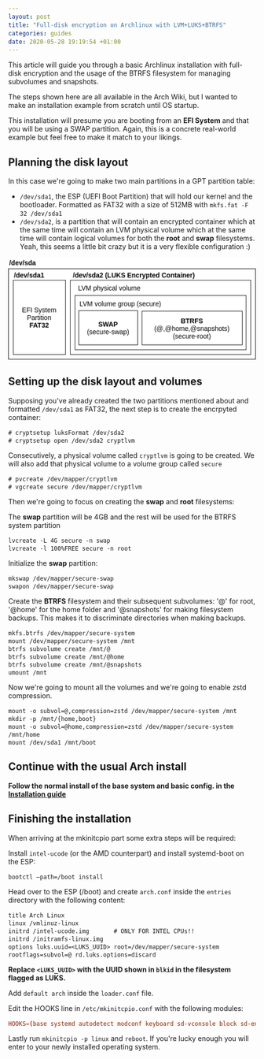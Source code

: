 ```yaml
---
layout: post
title: "Full-disk encryption on Archlinux with LVM+LUKS+BTRFS"
categories: guides
date: 2020-05-28 19:19:54 +01:00
---
```


This article will guide you through a basic Archlinux installation with full-disk encryption and the usage of the BTRFS filesystem for managing subvolumes and snapshots.

The steps shown here are all available in the Arch Wiki, but I wanted to make an installation example from scratch until OS startup.

This installation will presume you are booting from an __EFI System__ and that you will be using a SWAP partition. Again, this is a concrete real-world example but feel free to make it match to your likings.

## Planning the disk layout

<!-- more -->

In this case we're going to make two main partitions in a GPT partition table:

* `/dev/sda1`, the ESP (UEFI Boot Partition) that will hold our kernel and the bootloader. Formatted as FAT32 with a size of 512MB with `mkfs.fat -F 32 /dev/sda1`
* `/dev/sda2`, is a partition that will contain an encrypted container which at the same time will contain an LVM physical volume which at the same time will contain logical volumes for both the __root__ and __swap__ filesystems. Yeah, this seems a little bit crazy but it is a very flexible configuration :)

 ![](/assets/img/2020-05-28-disk-encryption/diagram.png)

## Setting up the disk layout and volumes

Supposing you've already created the two partitions mentioned about and formatted `/dev/sda1` as FAT32, the next step is to create the encrpyted container:
```
# cryptsetup luksFormat /dev/sda2
# cryptsetup open /dev/sda2 cryptlvm
```
Consecutively, a physical volume called ```cryptlvm``` is going to be created. We will also add that physical volume to a volume group called ```secure```
```
# pvcreate /dev/mapper/cryptlvm
# vgcreate secure /dev/mapper/cryptlvm
```
Then we're going to focus on creating the __swap__ and __root__ filesystems:

The __swap__ partition will be 4GB and the rest will be used for the BTRFS system partition
```
lvcreate -L 4G secure -n swap
lvcreate -l 100%FREE secure -n root
```

Initialize the __swap__ partition:
```
mkswap /dev/mapper/secure-swap
swapon /dev/mapper/secure-swap
```

Create the __BTRFS__ filesystem and their subsequent subvolumes: '@' for root, '@home' for the home folder and '@snapshots' for making filesystem backups. This makes it to discriminate directories when making backups.

```
mkfs.btrfs /dev/mapper/secure-system
mount /dev/mapper/secure-system /mnt
btrfs subvolume create /mnt/@
btrfs subvolume create /mnt/@home
btrfs subvolume create /mnt/@snapshots 
umount /mnt
```
Now we're going to mount all the volumes and we're going to enable zstd compression.

```
mount -o subvol=@,compression=zstd /dev/mapper/secure-system /mnt
mkdir -p /mnt/{home,boot}
mount -o subvol=@home,compression=zstd /dev/mapper/secure-system /mnt/home
mount /dev/sda1 /mnt/boot
```

## Continue with the usual Arch install

__Follow the normal install of the base system and basic config. in the [Installation guide](https://wiki.archlinux.org/index.php/installation_guide)__

## Finishing the installation

When arriving at the mkinitcpio part some extra steps will be required:

Install ```intel-ucode``` (or the AMD counterpart) and install systemd-boot on the ESP:

```
bootctl –path=/boot install
```

Head over to the ESP (/boot) and create ```arch.conf``` inside the ```entries``` directory with the following content:

```
title Arch Linux
linux /vmlinuz-linux
initrd /intel-ucode.img       # ONLY FOR INTEL CPUs!!
initrd /initramfs-linux.img
options luks.uuid=<LUKS_UUID> root=/dev/mapper/secure-system rootflags=subvol=@ rd.luks.options=discard
```

__Replace `<LUKS_UUID>` with the UUID shown in `blkid` in the filesystem flagged as LUKS.__

Add `default arch` inside the `loader.conf` file.

Edit the HOOKS line in `/etc/mkinitcpio.conf` with the following modules:

```conf
HOOKS=(base systemd autodetect modconf keyboard sd-vconsole block sd-encrypt sd-lvm2 filesystems fsck)
```

Lastly run `mkinitcpio -p linux` and `reboot`. If you're lucky enough you will enter to your newly installed operating system.




